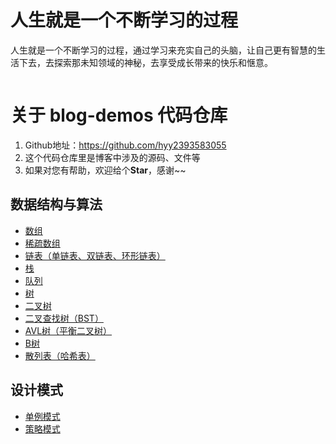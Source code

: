 <h1>人生就是一个不断学习的过程</h1>

<p>人生就是一个不断学习的过程，通过学习来充实自己的头脑，让自己更有智慧的生活下去，去探索那未知领域的神秘，去享受成长带来的快乐和惬意。</p>

<p><img src="/qrcode_for_gh_0d3e241c6f10_258.jpg" alt="" /></p>

<h1>关于 blog-demos 代码仓库</h1>

<ol>
  <li>Github地址：<a href="https://github.com/hyy2393583055">https://github.com/hyy2393583055</a></li>
  <li>这个代码仓库里是博客中涉及的源码、文件等</li>
  <li>如果对您有帮助，欢迎给个<strong>Star</strong>，感谢~~</li>
</ol>

<h2 id="数据结构与算法">数据结构与算法</h2>

<ul>
  <li><a href="">数组</a></li>
  <li><a href="">稀疏数组</a></li>
  <li><a href="">链表（单链表、双链表、环形链表）</a></li>
  <li><a href="">栈</a></li>
  <li><a href="">队列</a></li>
  <li><a href="">树</a></li>
  <li><a href="">二叉树</a></li>
  <li><a href="">二叉查找树（BST）</a></li>
  <li><a href="">AVL树（平衡二叉树）</a></li>
  <li><a href="">B树</a></li>
  <li><a href="">散列表（哈希表）</a></li>
</ul>

<h2 id="设计模式">设计模式</h2>

<ul>
  <li><a href="">单例模式</a></li>
  <li><a href="">策略模式</a></li>
</ul>
